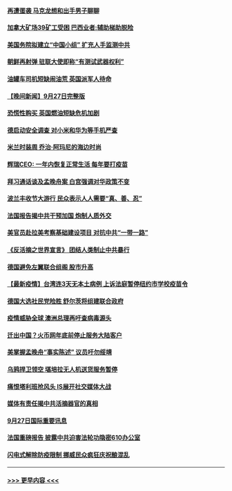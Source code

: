 #### [再遭蛋袭 马克龙想和出手男子聊聊](../pages/prog202/a103228704.md?t=09281601) 
#### [加拿大矿场39矿工受困 巴西业者:辅助梯助脱险](../pages/prog202/a103228676.md?t=09281601) 
#### [美国务院拟建立“中国小组” 扩充人手监测中共](../pages/prog202/a103228659.md?t=09281601) 
#### [朝鲜再射弹 驻联大使即称“有测试武器权利”](../pages/prog202/a103228527.md?t=09281601) 
#### [油罐车司机短缺闹油荒 英国派军人待命](../pages/prog202/a103228611.md?t=09281601) 
#### [【晚间新闻】9月27日完整版](../pages/prog202/a103228513.md?t=09281601) 
#### [恐慌性购买 英国燃油短缺危机加剧](../pages/prog202/a103228324.md?t=09281601) 
#### [德启动安全调查 对小米和华为等手机严查](../pages/prog202/a103228370.md?t=09281601) 
#### [米兰时装周 乔治·阿玛尼的海边时尚](../pages/prog202/a103228340.md?t=09281601) 
#### [辉瑞CEO: 一年内恢复正常生活 每年要打疫苗](../pages/prog202/a103228319.md?t=09281601) 
#### [拜习通话谈及孟晚舟案 白宫强调对华政策不变](../pages/prog202/a103228282.md?t=09281601) 
#### [波兰丰收节大游行 民众表示人人需要“真、善、忍”](../pages/prog202/a103227894.md?t=09281601) 
#### [法国报告揭中共干预加国 炮制人质外交](../pages/prog202/a103228265.md?t=09281601) 
#### [美官员赴拉美考察基础建设项目 对抗中共“一带一路”](../pages/prog202/a103228105.md?t=09281601) 
#### [《反活摘之世界宣言》 团结人类制止中共暴行](../pages/prog202/a103228158.md?t=09281601) 
#### [德国避免左翼联合组阁 股市升高](../pages/prog202/a103228169.md?t=09281601) 
#### [【最新疫情】台湾连3天无本土病例 上诉法庭暂停纽约市学校疫苗令](../pages/prog202/a103228160.md?t=09281601) 
#### [德国大选社民党险胜 舒尔茨将组建联合政府](../pages/prog202/a103228147.md?t=09281601) 
#### [疫情威胁全球 澳洲总理再吁查病毒源头](../pages/prog202/a103228100.md?t=09281601) 
#### [迁出中国？火币网年底前停止服务大陆客户](../pages/prog202/a103228053.md?t=09281601) 
#### [美掌握孟晚舟“事实陈述” 议员吁勿绥靖](../pages/prog202/a103228096.md?t=09281601) 
#### [乌鸦捍卫领空 堪培拉无人机送货服务暂停](../pages/prog202/a103228004.md?t=09281601) 
#### [痛恨塔利班抢风头 IS展开社交媒体大战](../pages/prog202/a103227998.md?t=09281601) 
#### [媒体有责任揭中共活摘器官的真相](../pages/prog202/a103228033.md?t=09281601) 
#### [9月27日国际重要讯息](../pages/prog202/a103227875.md?t=09281601) 
#### [法国重磅报告 披露中共迫害法轮功隐密610办公室](../pages/prog202/a103227595.md?t=09281601) 
#### [闪电式解除防疫限制 挪威民众疯狂庆祝酿混乱](../pages/prog202/a103227869.md?t=09281601) 

----
#### [ >>> 更早内容 <<< ](../indexes/prog202-earlier.md)
